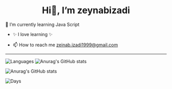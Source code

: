 <div align="center">
 
 # Hi👋, I’m zeynabizadi
 
</div>
                                                                            
🌱 I’m currently learning Java Script

- ✨ I love learning ✨

- 📫 How to reach me  zeinab.izadi1999@gmail.com


---

![Languages](https://github-readme-stats.vercel.app/api/top-langs/?username=Zeynabizadi&layout=compact&hide=html,php)
![Anurag's GitHub stats](https://github-readme-stats.vercel.app/api?username=Zeynabizadi&show_icons=true&theme=radical)

![Anurag's GitHub stats](https://github-readme-stats.vercel.app/api?username=zeynabizadi_icons=true&theme=tokyonight)

![Days](https://github-readme-streak-stats.herokuapp.com/?user=zeynabizadi)
